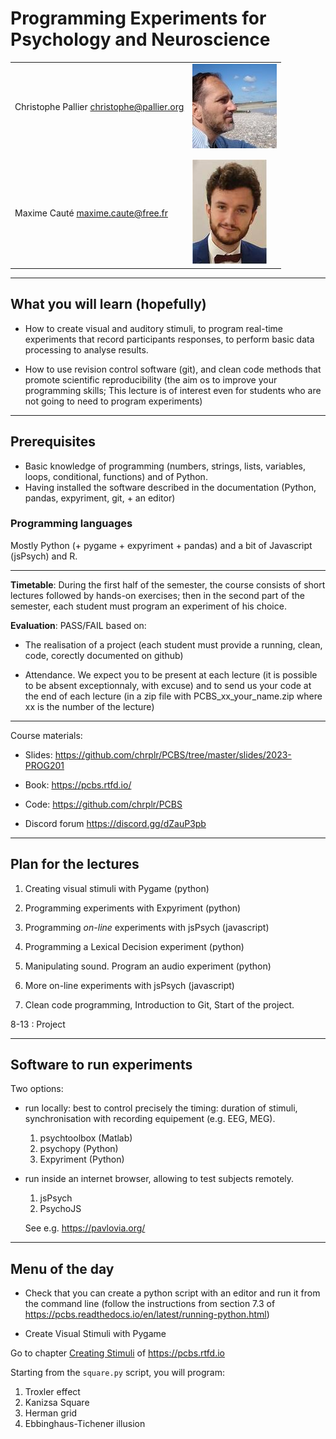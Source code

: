 # Programming Experiments for Psychology and Neuroscience





|                                              |                              |
|----------------------------------------------|------------------------------|
| Christophe Pallier  <christophe@pallier.org> | ![](images/chris.jpg)        |
|                                             |                              |
|                                              |                              |
| Maxime Cauté <maxime.caute@free.fr>          | ![](images/maxime_small.jpg) |



---

## What you will learn (hopefully)

-  How to create visual and auditory stimuli, to program real-time experiments that record participants responses, to perform basic data processing to analyse results.

- How to use revision control software (git), and clean code methods that promote scientific reproducibility (the aim os to improve your programming skills; This lecture is of interest even for students who are not going to need to program experiments)

---

## Prerequisites

- Basic knowledge of programming (numbers, strings, lists, variables, loops, conditional, functions) and of Python.
- Having installed the software described in the documentation (Python, pandas, expyriment, git, + an editor)

### Programming languages 

Mostly Python (+ pygame + expyriment + pandas) and a bit of Javascript (jsPsych) and R.

---

**Timetable**: During the first half of the semester, the course consists of short lectures followed by hands-on exercises; then in the second part of the semester, each student must program an experiment of his choice.

**Evaluation**: PASS/FAIL based on:

   * The realisation of a project (each student must provide a running, clean, code, corectly documented on github)

   * Attendance. We expect you to be present at each lecture (it is possible to be absent exceptionnaly, with excuse) and to send us your code at the end of each lecture  (in a zip file with PCBS_xx_your_name.zip where xx is the number of the lecture) 

---

Course materials: 

- Slides: https://github.com/chrplr/PCBS/tree/master/slides/2023-PROG201
- Book:  https://pcbs.rtfd.io/   
- Code: https://github.com/chrplr/PCBS


- Discord forum https://discord.gg/dZauP3pb

---


## Plan for the lectures

1. Creating visual stimuli with Pygame (python)

2. Programming experiments with Expyriment (python)

3. Programming *on-line* experiments with jsPsych (javascript)

4. Programming a Lexical Decision experiment (python)

5. Manipulating sound. Program an audio experiment (python)

6. More on-line experiments with jsPsych (javascript)

7. Clean code programming, Introduction to Git, Start of the project.

8-13 : Project

 
---


## Software to run experiments

Two options:

* run locally: best to control precisely the timing: duration of stimuli, synchronisation with recording equipement (e.g. EEG, MEG).

   1. psychtoolbox (Matlab) 
   2. psychopy (Python)
   3. Expyriment (Python)


* run inside an internet browser, allowing to test subjects remotely. 

   1. jsPsych
   2. PsychoJS

   See e.g. https://pavlovia.org/

---

## Menu of the day

* Check that you can create a python script with an editor and run it from the command line (follow the instructions from section 7.3 of 
<https://pcbs.readthedocs.io/en/latest/running-python.html>)


* Create Visual Stimuli with Pygame

Go to chapter [Creating Stimuli](https://pcbs.readthedocs.io/en/latest/stimulus-creation.html#creating-stimuli) of  <https://pcbs.rtfd.io>

Starting from the `square.py` script, you will program:

1. Troxler effect 
2. Kanizsa Square
3. Herman grid
4. Ebbinghaus-Tichener illusion




